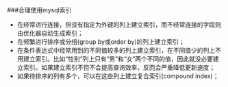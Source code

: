 ###合理使用mysql索引
* 在经常进行连接，但没有指定为外键的列上建立索引，而不经常连接的字段则由优化器自动生成索引；
* 在频繁进行排序或分组(group by或order by)的列上建立索引；
* 在条件表达式中经常用到的不同值较多的列上建立索引，在不同值少的列上不用建立索引。比如“性别”列上只有“男”和“女”两个不同的值，因此就没必要建立索引。如果建立索引不但不会提高查询效率，反而会严重降低更新速度；
* 如果待排序的列有多个，可以在这些列上建立复合索引(compound index)；
